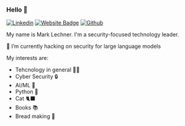 ### Hello :wave:

[![Linkedin](https://img.shields.io/badge/-LinkedIn-blue?style=flat&logo=Linkedin&logoColor=white)](https://www.linkedin.com/in/mark-lechner/)
[![Website Badge](https://img.shields.io/badge/-Website-c14438?style=flat&logo=Google-Chrome&logoColor=white&link=https://marklechner.dev/)](https://marklechner.dev/)
[![Github](https://img.shields.io/github/followers/marklechner?label=Follow&style=social)](https://github.com/marklechner)

My name is Mark Lechner. I'm a security-focused technology leader.

🔭 I’m currently hacking on security for large language models

My interests are:
- Tehcnology in general 🧑‍💻
- Cyber Security 🔒
- AI/ML 🤖
- Python 🐍
- Cat 🐈‍⬛
- Books 📚
- Bread making 🍞
